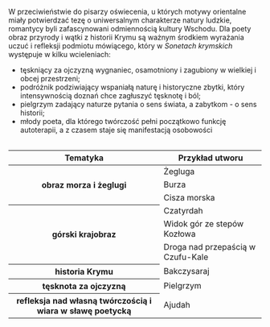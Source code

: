 W przeciwieństwie do pisarzy oświecenia, u których motywy orientalne miały potwierdzać tezę o uniwersalnym charakterze natury ludzkie, romantycy byli zafascynowani odmiennością kultury Wschodu. Dla poety obraz przyrody i wątki z historii Krymu są ważnym środkiem wyrażania uczuć i refleksji podmiotu mówiącego, który w *Sonetach krymskich* występuje w kilku wcieleniach:
- tęskniący za ojczyzną wygnaniec, osamotniony i zagubiony w wielkiej i obcej przestrzeni;
- podróżnik podziwiający wspaniałą naturę i historyczne zbytki, który intensywnością doznań chce zagłuszyć tęsknotę i ból;
- pielgrzym zadający naturze pytania o sens świata, a zabytkom - o sens historii;
- młody poeta, dla którego twórczość pełni początkowo funkcję autoterapii, a z czasem staje się manifestacją osobowości

<table>
</table>
<table>
<thead>
  <tr>
    <th>Tematyka</th>
    <th>Przykład utworu</th>
  </tr>
</thead>
<tbody>
  <tr>
    <th rowspan="3">obraz morza i żeglugi</th>
    <td>Żegluga</td>
  </tr>
  <tr>
    <td>Burza</td>
  </tr>
  <tr>
    <td>Cisza morska</td>
  </tr>
  <tr>
    <th rowspan="3">górski krajobraz</th>
    <td>Czatyrdah</td>
  </tr>
  <tr>
    <td>Widok gór ze stepów Kozłowa</td>
  </tr>
  <tr>
    <td>Droga nad przepaścią w Czufu-Kale</td>
  </tr>
  <tr>
    <th>historia Krymu</th>
    <td>Bakczysaraj</td>
  </tr>
  <tr>
    <th>tęsknota za ojczyzną</th>
    <td>Pielgrzym</td>
  </tr>
  <tr>
    <th>refleksja nad własną twórczością i wiara w sławę poetycką</th>
    <td>Ajudah</td>
  </tr>
</tbody>
</table>